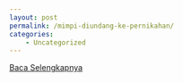 ```yaml
---
layout: post
permalink: /mimpi-diundang-ke-pernikahan/
categories:
    - Uncategorized
---
```


[Baca Selengkapnya](/01)